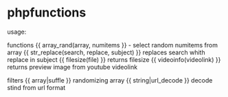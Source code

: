 # phpfunctions
usage:

functions
{{ array_rand(array, numitems }} - select random numitems from array
{{ str_replace(search, replace, subject) }} replaces search whith replace in subject
{{ filesize(file) }} returns filesize
{{ videoinfo(videolink) }} returns preview image from youtube videolink

filters
{{ array|suffle }} randomizing array
{{ string|url_decode }} decode stind from url format

